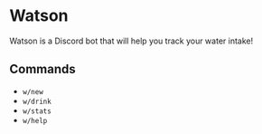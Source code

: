 # Watson
Watson is a Discord bot that will help you track your water intake!

## Commands
 * `w/new`
 * `w/drink`
 * `w/stats`
 * `w/help`
